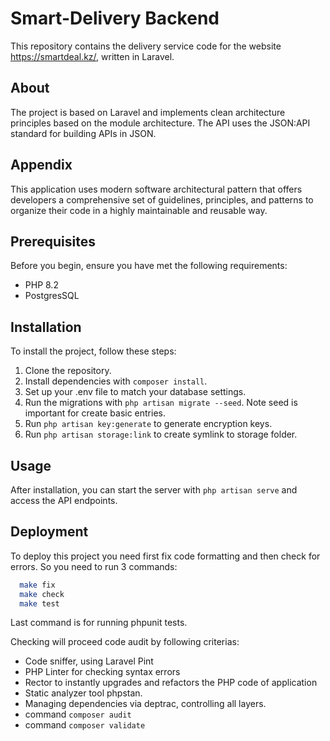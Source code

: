 # Smart-Delivery Backend

This repository contains the delivery service code for the website https://smartdeal.kz/, written in Laravel.

## About

The project is based on Laravel and implements clean architecture principles based on the module architecture. The API uses the JSON:API standard for building APIs in JSON.

## Appendix

This application uses modern software architectural pattern that offers developers a comprehensive set of guidelines, principles, and patterns to organize their code in a highly maintainable and reusable way.

## Prerequisites

Before you begin, ensure you have met the following requirements:

- PHP 8.2
- PostgresSQL

## Installation

To install the project, follow these steps:

1. Clone the repository.
2. Install dependencies with `composer install`.
3. Set up your .env file to match your database settings.
4. Run the migrations with `php artisan migrate --seed`. Note seed is important for create basic entries.
5. Run `php artisan key:generate` to generate encryption keys.
6. Run `php artisan storage:link` to create symlink to storage folder.

## Usage

After installation, you can start the server with `php artisan serve` and access the API endpoints.

## Deployment

To deploy this project you need first fix code formatting and then check for errors. So you need to run 3 commands:

```bash
  make fix
  make check
  make test
```

Last command is for running phpunit tests.

Checking will proceed code audit by following criterias:
- Code sniffer, using Laravel Pint
- PHP Linter for checking syntax errors
- Rector to instantly upgrades and refactors the PHP code of application
- Static analyzer tool phpstan.
- Managing dependencies via deptrac, controlling all layers.
- command `composer audit`
- command `composer validate`
